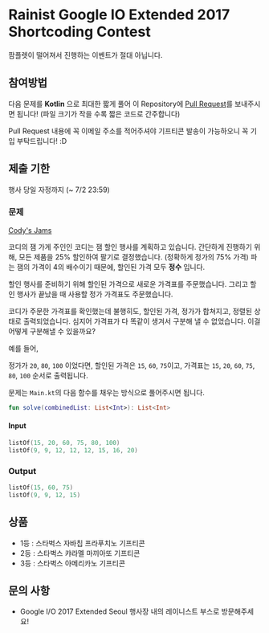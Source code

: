 # Rainist Google IO Extended 2017 Shortcoding Contest

팜플렛이 떨어져서 진행하는 이벤트가 절대 아닙니다.

## 참여방법

다음 문제를 __Kotlin__ 으로 최대한 짧게 풀어 이 Repository에 [Pull Request](https://github.com/Rainist/google-io-extended-2017-shortcoding/pulls)를 보내주시면 됩니다! (파일 크기가 작을 수록 짧은 코드로 간주합니다)

Pull Request 내용에 꼭 이메일 주소를 적어주셔야 기프티콘 발송이 가능하오니 꼭 기입 부탁드립니다! :D

## 제출 기한

행사 당일 자정까지 (~ 7/2 23:59)

### 문제

[Cody's Jams](https://code.google.com/codejam/contest/8274486/dashboard)

코디의 잼 가게 주인인 코디는 잼 할인 행사를 계획하고 있습니다. 간단하게 진행하기 위해, 모든 제품을 25% 할인하여 팔기로 결정했습니다. (정확하게 정가의 75% 가격) 파는 잼의 가격이 4의 배수이기 때문에, 할인된 가격 모두 **정수** 입니다.

할인 행사를 준비하기 위해 할인된 가격으로 새로운 가격표를 주문했습니다. 그리고 할인 행사가 끝났을 때 사용할 정가 가격표도 주문했습니다.

코디가 주문한 가격표를 확인했는데 불행히도, 할인된 가격, 정가가 합쳐지고, 정렬된 상태로 출력되었습니다. 심지어 가격표가 다 똑같이 생겨서 구분해 낼 수 없었습니다. 이걸 어떻게 구분해낼 수 있을까요?

예를 들어,

정가가 `20`, `80`, `100` 이었다면, 할인된 가격은 `15`, `60`, `75`이고, 가격표는 `15`, `20`, `60`, `75`, `80`, `100` 순서로 출력됩니다.

문제는 `Main.kt`의 다음 함수를 채우는 방식으로 풀어주시면 됩니다.

```kotlin
fun solve(combinedList: List<Int>): List<Int>
```

#### Input

```kotlin
listOf(15, 20, 60, 75, 80, 100)
listOf(9, 9, 12, 12, 12, 15, 16, 20)
```

### Output

```kotlin
listOf(15, 60, 75)
listOf(9, 9, 12, 15)
```

## 상품

- 1등 : 스타벅스 자바칩 프라푸치노 기프티콘
- 2등 : 스타벅스 캬라멜 마끼아또 기프티콘
- 3등 : 스타벅스 아메리카노 기프티콘

## 문의 사항

- Google I/O 2017 Extended Seoul 행사장 내의 레이니스트 부스로 방문해주세요!
